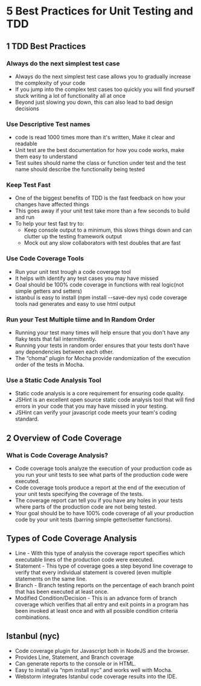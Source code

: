 # 5 Best Practices for Unit Testing and TDD

## 1 TDD Best Practices

### Always do the next simplest test case

- Always do the next simplest test case allows you to gradually increase the complexity of your code
- If you jump into the complex test cases too quickly you will find yourself stuck writing a lot of functionality all at once
- Beyond just slowing you down, this can also lead to bad design decisions

### Use Descriptive Test names

- code is read 1000 times more than it's written, Make it clear and readable
- Unit test are the best documentation for how you code works, make them easy to understand
- Test suites should name the class or function under test and the test name should describe the functionality being tested

### Keep Test Fast

- One of the biggest benefits of TDD is the fast feedback on how your changes have affected things
- This goes away if your unit test take more than a few seconds to build and run
- To help your test fast try to:
  - Keep console output to a minimum, this slows things down and can clutter up the testing framework output
  - Mock out any slow collaborators with test doubles that are fast

### Use Code Coverage Tools

- Run your unit test trough a code coverage tool
- It helps with identify any test cases you may have missed
- Goal should be 100% code coverage in functions with real logic(not simple getters and setters)
- istanbul is easy to install (npm install --save-dev nys) code coverage tools nad generates and easy to use html output

### Run your Test Multiple tiime and In Random Order

- Running your test many times will help ensure that you don't have any flaky tests that fail intermittently.
- Running your tests in random order ensures that your tests don’t have any dependencies between each other.
- The “choma” plugin for Mocha provide randomization of the
  execution order of the tests in Mocha.

### Use a Static Code Analysis Tool

- Static code analysis is a core requirement for ensuring code quality.
- JSHint is an excellent open source static code analysis tool that will find errors in your code that you may have missed in your testing.
- JSHint can verify your javascript code meets your team's coding standard.

## 2 Overview of Code Coverage

### What is Code Coverage Analysis?

- Code coverage tools analyze the execution of your production code
  as you run your unit tests to see what parts of the production code
  were executed.
- Code coverage tools produce a report at the end of the execution of
  your unit tests specifying the coverage of the tests.
- The coverage report can tell you if you have any holes in your tests
  where parts of the production code are not being tested.
- Your goal should be to have 100% code coverage of all your
  production code by your unit tests (barring simple getter/setter
  functions).

## Types of Code Coverage Analysis

- Line - With this type of analysis the coverage report specifies which
  executable lines of the production code were executed.
- Statement - This type of coverage goes a step beyond line
  coverage to verify that every individual statement is covered (even
  multiple statements on the same line.
- Branch - Branch testing reports on the percentage of each branch
  point that has been executed at least once.
- Modified Condition/Decision - This is an advance form of branch
  coverage which verifies that all entry and exit points in a program
  has been invoked at least once and with all possible condition
  criteria combinations.

## Istanbul (nyc)

- Code coverage plugin for Javascript both in NodeJS and the
  browser.
- Provides Line, Statement, and Branch coverage
- Can generate reports to the console or in HTML.
- Easy to install via “npm install nyc” and works well with Mocha.
- Webstorm integrates Istanbul code coverage results into the IDE.
